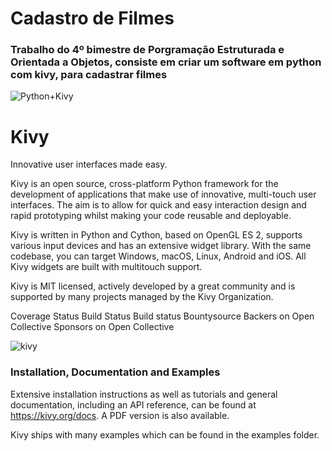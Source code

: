 # Cadastro de Filmes
### Trabalho do 4º bimestre de Porgramação Estruturada e Orientada a Objetos, consiste em criar um software em python com kivy, para cadastrar filmes

![Python+Kivy](https://user-images.githubusercontent.com/54729517/69451320-d8d18f80-0d3d-11ea-8d82-56b24a99976a.png)


# Kivy

Innovative user interfaces made easy.

Kivy is an open source, cross-platform Python framework for the development of applications that make use of innovative, multi-touch user interfaces. The aim is to allow for quick and easy interaction design and rapid prototyping whilst making your code reusable and deployable.

Kivy is written in Python and Cython, based on OpenGL ES 2, supports various input devices and has an extensive widget library. With the same codebase, you can target Windows, macOS, Linux, Android and iOS. All Kivy widgets are built with multitouch support.

Kivy is MIT licensed, actively developed by a great community and is supported by many projects managed by the Kivy Organization.

Coverage Status Build Status Build status Bountysource Backers on Open Collective Sponsors on Open Collective

![kivy](https://user-images.githubusercontent.com/54729517/69471245-f7567b80-0d7b-11ea-804d-29475047f1b1.png)

### Installation, Documentation and Examples
Extensive installation instructions as well as tutorials and general documentation, including an API reference, can be found at https://kivy.org/docs. A PDF version is also available.

Kivy ships with many examples which can be found in the examples folder.
